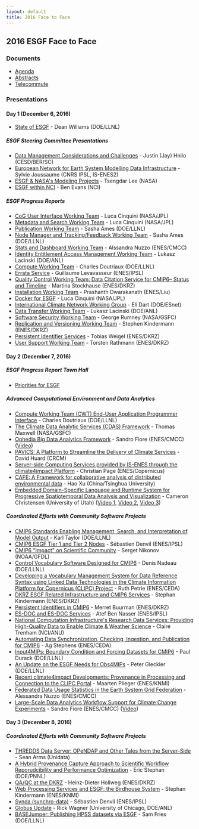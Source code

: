 ```yaml
---
layout: default
title: 2016 Face to Face
---
```


## 2016 ESGF Face to Face

### Documents

* [Agenda][agenda]
* [Abstracts][abstracts]
* [Telecommute][telecommute]

### Presentations

#### Day 1 (December 6, 2016)

* [State of ESGF]({{site.url}}/media/2016-F2F/6-12-2016/F2F-2016-State_of_ESGF.pdf) - Dean Williams (DOE/LLNL)

##### ESGF Steering Committee Presentations

* [Data Management Considerations and Challenges]({{site.url}}/media/2016-F2F/6-12-2016/sponsors/F2F-2016-DOE.pdf) - Justin (Jay) Hnilo (CESD/BER/SC)
* [European Network for Earth System Modelling Data Infrastructure]({{site.url}}/media/2016-F2F/6-12-2016/sponsors/F2F-2016-ISENES.pdf) - Sylvie Joussaume (CNRS IPSL, IS-ENES2)
* [ESGF & NASA's Modeling Projects]({{site.url}}/media/2016-F2F/6-12-2016/sponsors/F2F-2016-NASA.pdf) - Tsengdar Lee (NASA)
* [ESGF within NCI]({{site.url}}/media/2016-F2F/6-12-2016/sponsors/F2F-2016-NCI.pdf) - Ben Evans (NCI)

##### ESGF Progress Reports

* [CoG User Interface Working Team]({{site.url}}/media/2016-F2F/6-12-2016/progress_reports/F2F-2016-UI.pdf) - Luca Cinquini (NASA/JPL)
* [Metadata and Search Working Team]({{site.url}}/media/2016-F2F/6-12-2016/progress_reports/F2F-2016-Search.pdf) - Luca Cinquini (NASA/JPL)
* [Publication Working Team]({{site.url}}/media/2016-F2F/6-12-2016/progress_reports/F2F-2016-Publication.pdf) - Sasha Ames (DOE/LLNL)
* [Node Manager and Tracking/Feedback Working Team]({{site.url}}/media/2016-F2F/6-12-2016/progress_reports/F2F-2016-Node_Manager.pdf) - Sasha Ames (DOE/LLNL)
* [Stats and Dashboard Working Team]({{site.url}}/media/2016-F2F/6-12-2016/progress_reports/F2F-2016-Dashboard.pdf) - Alssandra Nuzzo (ENES/CMCC)
* [Identity Entitlement Access Management Working Team]({{site.url}}/media/2016-F2F/6-12-2016/progress_reports/F2F-2016-IDEA.pdf) - Lukasz Lacinski (DOE/ANL)
* [Compute Working Team]({{site.url}}/media/2016-F2F/6-12-2016/progress_reports/F2F-2016-Compute.pdf) - Charles Doutriaux (DOE/LLNL)
* [Errata Service]({{site.url}}/media/2016-F2F/6-12-2016/projects/F2F-2016-CMIP6_Errata_Service.pdf) - Guillaume Levavasseur (ENES/IPSL)
* [Quality Control Working Team: Data Citation Service for CMIP6– Status and Timeline]({{site.url}}/media/2016-F2F/6-12-2016/progress_reports/F2F-2016-Quality_Control.pdf) - Martina Stockhause (ENES/DKRZ)
* [Installation Working Team]({{site.url}}/media/2016-F2F/6-12-2016/progress_reports/F2F-2016-Installation.pdf) - Prashanth Dwarakanath (ENES/Liu)
* [Docker for ESGF]({{site.url}}/media/2016-F2F/6-12-2016/progress_reports/F2F-2016-Docker.pdf) - Luca Cinquini (NASA/JPL)
* [International Climate Network Working Group]({{site.url}}/media/2016-F2F/6-12-2016/progress_reports/F2F-2016-ICNWG.pdf) - Eli Dart (DOE/ESnet)
* [Data Transfer Working Team]({{site.url}}/media/2016-F2F/6-12-2016/progress_reports/F2F-2016-Data_Transfer.pdf) - Lukasz Lacinski (DOE/ANL)
* [Software Security Working Team]({{site.url}}/media/2016-F2F/6-12-2016/progress_reports/F2F-2016-Software_Security.pdf) - George Rumney (NASA/GSFC)
* [Replication and Versioning Working Team]({{site.url}}/media/2016-F2F/6-12-2016/progress_reports/F2F-2016-Replication.pdf) - Stephen Kindermann (ENES/DKRZ)
* [Persistent Identifier Services]({{site.url}}/media/2016-F2F/6-12-2016/projects/F2F-2016-PID.pdf) - Tobias Weigel (ENES/DKRZ)
* [User Support Working Team]({{site.url}}/media/2016-F2F/6-12-2016/progress_reports/F2F-2016-Support.pdf) - Torsten Rathmann (ENES/DKRZ)

#### Day 2 (December 7, 2016)

##### ESGF Progress Report Town Hall

* [Priorities for ESGF]({{site.url}}/media/2016-F2F/7-12-2016/F2F-2016-Priorities_For_ESGF.pdf)

##### Advanced Computational Environment and Data Analytics

* [Compute Working Team (CWT) End-User Application Programmer Interface]({{site.url}}/media/2016-F2F/7-12-2016/compute_and_analytics/F2F-2016-CWT_API.pdf) - Charles Doutriaux (DOE/LLNL)
* [The Climate Data Analytic Services (CDAS) Framework]({{site.url}}/media/2016-F2F/7-12-2016/compute_and_analytics/F2F-2016-CDAS.pdf) - Thomas Maxwell (NASA/GSFC)
* [Ophedia Big Data Analytics Framework]({{site.url}}/media/2016-F2F/7-12-2016/compute_and_analytics/F2F-2016-Ophidia.pdf) - Sandro Fiore (ENES/CMCC) ([Video]({{site.url}}/media/2016-F2F/7-12-2016/compute_and_analytics/F2F-2016-Ophidia_SnowOff3.mov))
* [PAVICS: A Platform to Streamline the Delivery of Climate Services]({{site.url}}/media/2016-F2F/7-12-2016/compute_and_analytics/F2F-2016-PAVICS.pdf) - David Huard (CRCM)
* [Server-side Computing Services provided by IS-ENES through the climate4impact Platform]({{site.url}}/media/2016-F2F/7-12-2016/compute_and_analytics/F2F-2016-climate4impact_compute.pdf) - Christian Page (ENES/Copernicus)
* [CAFE: A Framework for collaborative analysis of distributed environmental data]({{site.url}}/media/2016-F2F/7-12-2016/compute_and_analytics/F2F-2016-CAFE.pdf) - Hao Xu (China/Tsinghua University)
* [Embedded Domain-Specific Language and Runtime System for Progressive Spatiotemporal Data Analysis and Visualization]({{site.url}}/media/2016-F2F/7-12-2016/compute_and_analytics/F2F-2016-Visus_EDSL.pdf) - Cameron Christensen (University of Utah) ([Video 1]({{site.url}}/media/2016-F2F/7-12-2016/compute_and_analytics/F2F-2016-Visus_EDSL_multires_nature1.mp4), [Video 2]({{site.url}}/media/2016-F2F/7-12-2016/compute_and_analytics/F2F-2016-Visus_EDSL_multires_nature2.mp4), [Video 3]({{site.url}}/media/2016-F2F/7-12-2016/compute_and_analytics/F2F-2016-Visus_EDSL_order_comparison.mp4))

##### Coordinated Efforts with Community Software Projects

* [CMIP6 Standards Enabling Management, Search, and Interpretation of Model Output]({{site.url}}/media/2016-F2F/7-12-2016/community_software/F2F-2016-CMIP6_Standards.pdf) - Karl Taylor (DOE/LLNL)
* [CMIP6 ESGF Tier 1 and Tier 2 Nodes]({{site.url}}/media/2016-F2F/7-12-2016/community_software/F2F-2016-Tier1_Tier2.pdf) - Sébastien Denvil (ENES/IPSL)
* [CMIP6 "Impact" on Scientific Community]({{site.url}}/media/2016-F2F/7-12-2016/community_software/F2F-2016-CMIP6_Impact.pdf) - Serget Nikonov (NOAA/GFDL)
* [Control Vocabulary Software Designed for CMIP6]({{site.url}}/media/2016-F2F/7-12-2016/community_software/F2F-2016-CV_CMIP6_PrePARE.pdf) - Denis Nadeau (DOE/LLNL)
* [Developing a Vocabulary Management System for Data Reference Syntax using Linked Data Technologies in the Climate Information Platform for Copernicus (CLIPC) Project]({{site.url}}/media/2016-F2F/7-12-2016/community_software/F2F-2016-DRS_CLIPC.pdf) - Ruth Petrie (ENES/CEDA)
* [DKRZ ESGF Related Infrastructure and CMIP6 Services]({{site.url}}/media/2016-F2F/7-12-2016/community_software/F2F-2016-DKRZ_ESGF_CMIP6.pdf) - Stephan Kindermann (ENES/DKRZ)
* [Persistent Identifiers in CMIP6]({{site.url}}/media/2016-F2F/7-12-2016/community_software/F2F-2016-CMIP6_PIDs.pdf) - Merret Buurman (ENES/DKRZ)
* [ES-DOC and ES-DOC Services]({{site.url}}/media/2016-F2F/7-12-2016/community_software/F2F-2016-ESDOC_CMIP6_ERRATA.pdf) - Atef Ben Nasser (ENES/IPSL)
* [National Computation Infrastructure's Research Data Services: Providing High-Quality Data to Enable Climate & Weather Science]({{site.url}}/media/2016-F2F/7-12-2016/community_software/F2F-2016-NCI_Research_Data_Services.pdf) - Claire Trenham (NCI/ANU)
* [Automating Data Synchronization, Checking, Ingestion, and Publication for CMIP6]({{site.url}}/media/2016-F2F/7-12-2016/community_software/F2F-2016-Data_Synchronization_CMIP6.pdf) - Ag Stephens (ENES/CEDA)
* [Input4MIPs: Boundary Condition and Forcing Datasets for CMIP6]({{site.url}}/media/2016-F2F/7-12-2016/community_software/F2F-2016-input4MIPs.pdf) - Paul Durack (DOE/LLNL)
* [An Update on the ESGF Needs for Obs4MIPs]({{site.url}}/media/2016-F2F/7-12-2016/community_software/F2F-2016-Obs4MIPs.pdf) - Peter Gleckler (DOE/LLNL)
* [Recent climate4impact Developments: Provenance in Processing and Connection to the CLIPC Portal]({{site.url}}/media/2016-F2F/7-12-2016/community_software/F2F-2016-climate4impact_provenance.pdf) - Maarten Plieger (ENES/KNMI)
* [Federated Data Usage Statistics in the Earth System Grid Federation]({{site.url}}/media/2016-F2F/7-12-2016/community_software/F2F-2016-Federated_Usage_Stats.pdf) - Alessandra Nuzzo (ENES/CMCC)
* [Large-Scale Data Analytics Workflow Support for Climate Change Experiments]({{site.url}}/media/2016-F2F/7-12-2016/community_software/F2F-2016-INDIGO.pdf) - Sandro Fiore (ENES/CMCC) ([Video]({{site.url}}/media/2016-F2F/7-12-2016/community_software/F2F-2016-INDIGO_Use_Case.mov))

#### Day 3 (December 8, 2016)

##### Coordinated Efforts with Community Software Projects

* [THREDDS Data Server: OPeNDAP and Other Tales from the Server-Side]({{site.url}}/media/2016-F2F/8-12-2016/F2F-2016-THREDDS.pdf) - Sean Arms (Unidata)
* [A Hybrid Provenance Capture Approach to Scientific Workflow Reporudcibility and Performance Optimization]({{site.url}}/media/2016-F2F/8-12-2016/F2F-2016-Proven.pdf) - Eric Stephan (DOE/PNNL)
* [QA/QC at the DKRZ]({{site.url}}/media/2016-F2F/8-12-2016/F2F-2016-QA_DKRZ.pdf) - Heinz-Dieter Hollweg (ENES/DKRZ)
* [Web Processing Services and ESGF: the Birdhouse System]({{site.url}}/media/2016-F2F/8-12-2016/F2F-2016-Birdhouse.pdf) - Stephan Kindermann (ENES/KNMI)
* [Synda (synchro-data)]({{site.url}}/media/2016-F2F/8-12-2016/F2F-2016-SYNDA.pdf) - Sébastien Denvil (ENES/IPSL)
* [Globus Update]({{site.url}}/media/2016-F2F/8-12-2016/F2F-2016-Globus.pdf) - Rick Wagner (University of Chicago, DOE/ANL)
* [BASEJumper: Publishing HPSS datasets via ESGF]({{site.url}}/media/2016-F2F/8-12-2016/F2F-2016-BASEJumper.pdf) - Sam Fries (DOE/LLNL)

[agenda]: {{site.url}}/media/2016-F2F/Agenda.pdf
[abstracts]: {{site.url}}/media/2016-F2F/Abstracts.pdf
[telecommute]: {{site.url}}/media/2016-F2F/Telecommute.pdf
[#]: #
